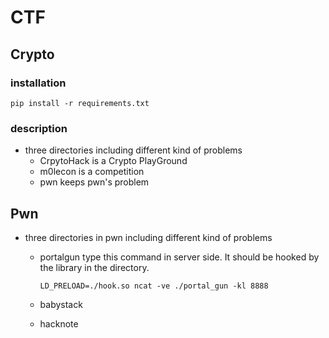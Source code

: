 # CTF

## Crypto

### installation

```
pip install -r requirements.txt
```

### description

-   three directories including different kind of problems
    -   CrpytoHack is a Crypto PlayGround
    -   m0lecon is a competition
    -   pwn keeps pwn's problem
    
## Pwn

-   three directories in pwn including different kind of problems
    -   portalgun 
        type this command in server side. It should be hooked by the library in the directory.
        ```
        LD_PRELOAD=./hook.so ncat -ve ./portal_gun -kl 8888
        ```
    
    -   babystack
    -   hacknote
    
        
